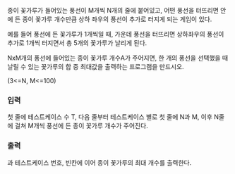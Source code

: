 종이 꽃가루가 들어있는 풍선이 M개씩 N개의 줄에 붙어있고, 어떤 풍선을 터뜨리면 안에 든 종이 꽃가루 개수만큼 상하 좌우의 풍선이 추가로 터지게 되는 게임이 있다.

예를 들어 풍선에 든 꽃가루가 1개씩일 때, 가운데 풍선을 터뜨리면 상하좌우의 풍선이 추가로 1개씩 터지면서 총 5개의 꽃가루가 날리게 된다.

 

NxM개의 풍선에 들어있는 종이 꽃가루 개수A가 주어지면, 한 개의 풍선을 선택했을 때 날릴 수 있는 꽃가루의 합 중 최대값을 출력하는 프로그램을 만드시오.

(3<=N, M<=100)

 

### 입력

첫 줄에 테스트케이스 수 T, 다음 줄부터 테스트케이스 별로 첫 줄에 N과 M, 이후 N줄에 걸쳐 M개씩 풍선에 든 종이 꽃가루 개수가 주어진다.

 

### 출력

과 테스트케이스 번호, 빈칸에 이어 종이 꽃가루의 최대 개수를 출력한다.